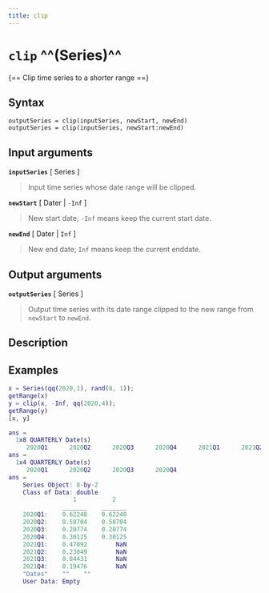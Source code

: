 ```yaml
---
title: clip
---
```


# `clip` ^^(Series)^^

{== Clip time series to a shorter range ==}


## Syntax 

    outputSeries = clip(inputSeries, newStart, newEnd)
    outputSeries = clip(inputSeries, newStart:newEnd)


## Input arguments 

__`inputSeries`__ [ Series ]
> 
> Input time series whose date range will be clipped.
> 


__`newStart`__ [ Dater | `-Inf` ]
> 
> New start date; `-Inf` means keep the current start date.
> 

__`newEnd`__ [ Dater | `Inf` ]
> 
> New end date; `Inf` means keep the current enddate.
> 


## Output arguments 

__`outputSeries`__ [ Series ]
> 
> Output time series  with its date range clipped to the new range from
> `newStart` to `newEnd`. 
> 


## Description 



## Examples

```matlab
x = Series(qq(2020,1), rand(8, 1));
getRange(x)
y = clip(x, -Inf, qq(2020,4));
getRange(y)
[x, y]
```

```matlab
ans = 
  1x8 QUARTERLY Date(s)
     2020Q1      2020Q2      2020Q3      2020Q4      2021Q1      2021Q2      2021Q3      2021Q4 
ans = 
  1x4 QUARTERLY Date(s)
     2020Q1      2020Q2      2020Q3      2020Q4 
ans = 
    Series Object: 8-by-2
    Class of Data: double
                  1          2   
               _______    _______
    2020Q1:    0.62248    0.62248
    2020Q2:    0.58704    0.58704
    2020Q3:    0.20774    0.20774
    2020Q4:    0.30125    0.30125
    2021Q1:    0.47092        NaN
    2021Q2:    0.23049        NaN
    2021Q3:    0.84431        NaN
    2021Q4:    0.19476        NaN
    "Dates"    ""    ""
    User Data: Empty
```


